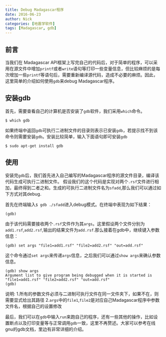 ```yaml
---
title: Debug Madagascar程序
date: 2016-06-23
author: Nick
categories: [地震学软件]
tags: [Madagascar, gdb]
---
```


## 前言
当我们在 Madagascar API框架上写完自己的代码后，对于简单的程序，可以采用在源文件中增加`printf`或者`write`语句等打印一些变量信息，但比较麻烦的是每次增加一些`printf`等语句后，需要重新编译源代码，造成不必要的麻烦。因此，这里简单的介绍如何使用`gdb`来debug Madagascar程序。

## 安装gdb

首先，需要查看自己的计算机是否安装了`gdb`软件，我们采用`which`命令。

    $ which gdb

如果终端中返回`gdb`可执行二进制文件的目录则表示已安装`gdb`，若提示找不到该命令则需要安装`gdb`。安装比较简单，输入下面语句即可安装`gdb`

    $ sudo apt-get install gdb

<!-- more -->

## 使用

安装完`gdb`后，我们首先进入自己编写的Madagascar程序的源文件目录，编译该代码生成可执行二进制文件。
假设我们的这个代码是实现对两个`.rsf`文件进行相加，最终得到二者之和。生成的可执行二进制文件名为`sfadd`,那么我们可以通过如下方式对其debug.

首先在终端输入`$ gdb ./sfadd`进入debug模式。在终端中表现为如下结果：

    (gdb)

由于该代码需要接收两个`.rsf`文件作为其`args`。这里假设两个文件分别为`add1.rsf`,`add2.rsf`,输出的结果文件为`add.rsf`.那么接着在gdb中，继续键入参数信息：

    (gdb) set args "file1=add1.rsf" "file2=add2.rsf" "out=add.rsf"

这个命令通过`set args`来传递`args`信息，之后我们可以通过`show args`来确认参数信息。

    (gdb) show args
    Argument list to give program being debugged when it is started is "file1=add1.rsf" "file2=add2.rsf" "out=add.rsf"
    (gdb)

说明:
1.所有的参数文件必须与二进制可执行文件在同一文件夹下，如果不在，则需要显式给出其路径
2.`args`中的`file1`,`file2`是对应自己Madagascar程序中参数文件名，根据自己的设置修改

最后，我们可以在`gdb`中输入`run`来跑自己的程序，还有一些其他的操作，比如设置断点以及打印变量等与正常调用`gdb`一致，这里不再赘述。大家可以参考在线gnu的gdb文档，里边有非常详细的介绍。


